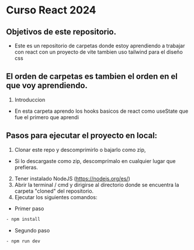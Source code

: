 # Curso React 2024

## Objetivos de este repositorio.

- Este es un repositorio de carpetas donde estoy aprendiendo a trabajar con react con un proyecto de vite tambien uso tailwind para el diseño css

## El orden de carpetas es tambien el orden en el que voy aprendiendo.

1. Introduccion

- En esta carpeta aprendo los hooks basicos de react como useState que fue el primero que aprendi

## Pasos para ejecutar el proyecto en local:

1. Clonar este repo y descomprimirlo o bajarlo como zip,

- Si lo descargaste como zip, descomprímalo en cualquier lugar que
  prefieras.

2. Tener instalado NodeJS (https://nodejs.org/es/)
3. Abrir la terminal / cmd y dirigirse al directorio donde se encuentra la carpeta
   "cloned" del repositorio.
4. Ejecutar los siguientes comandos:

- Primer paso

```bash
- npm install
```

- Segundo paso

```bash
- npm run dev
```
